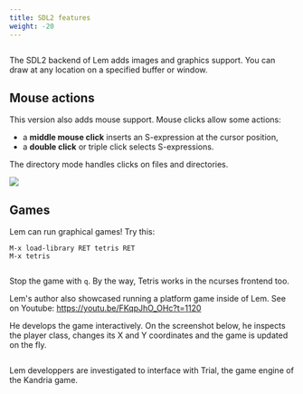 ```yaml
---
title: SDL2 features
weight: -20
---
```


<img class="" src="/lem-page/sdl2.png" alt="">

The SDL2 backend of Lem adds images and graphics support. You can draw at any location on a specified buffer or window.

## Mouse actions

This version also adds mouse support. Mouse clicks allow some actions:

- a **middle mouse click** inserts an S-expression at the cursor position,
- a **double click** or triple click selects S-expressions.

The directory mode handles clicks on files and directories.


![](https://github-production-user-asset-6210df.s3.amazonaws.com/13656378/239887331-8c790229-1f7c-4581-b093-9c56d4d85420.png)

## Games

Lem can run graphical games! Try this:

    M-x load-library RET tetris RET
    M-x tetris

<img class="" src="/lem-page/tetris.png" alt="">

Stop the game with `q`. By the way, Tetris works in the ncurses frontend too.

Lem's author also showcased running a platform game inside of Lem. See on Youtube: https://youtu.be/FKqpJhO_OHc?t=1120

He develops the game interactively. On the screenshot below, he
inspects the player class, changes its X and Y coordinates and the
game is updated on the fly.

<img class="" src="/lem-page/developing-game.png" alt="">

Lem developpers are investigated to interface with Trial, the game engine of the Kandria game.
